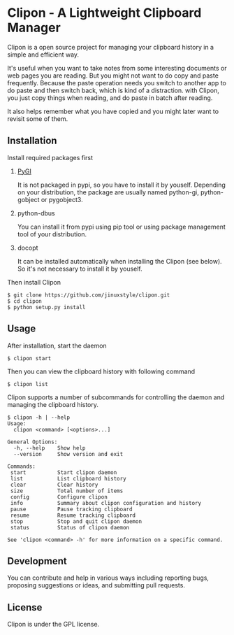 # Clipon - A Lightweight Clipboard Manager

Clipon is a open source project for managing your clipboard history
in a simple and efficient way.

It's useful when you want to take notes from some interesting documents
or web pages you are reading. But you might not want to do copy and paste
frequently. Because the paste operation needs you switch to another app
to do paste and then switch back, which is kind of a distraction. with
Clipon, you just copy things when reading, and do paste in batch after
reading.

It also helps remember what you have copied and you might later want to
revisit some of them.

## Installation

Install required packages first

1. [PyGI](https://wiki.gnome.org/PyGObject)

    It is not packaged in pypi, so you have to install it by youself.
    Depending on your distribution, the package are usually named python-gi,
    python-gobject or pygobject3.

2. python-dbus

    You can install it from pypi using pip tool or using package
    management tool of your distribution.

3. docopt

    It can be installed automatically when installing the Clipon (see
    below). So it's not necessary to install it by youself.

Then install Clipon


    $ git clone https://github.com/jinuxstyle/clipon.git
    $ cd clipon
    $ python setup.py install

## Usage

After installation, start the daemon

    $ clipon start

Then you can view the clipboard history with following command

    $ clipon list

Clipon supports a number of subcommands for controlling the daemon and
managing the clipboard history.

    $ clipon -h | --help
    Usage:
      clipon <command> [<options>...]

    General Options:
      -h, --help    Show help
      --version     Show version and exit

    Commands:
     start          Start clipon daemon
     list           List clipboard history
     clear          Clear history
     size           Total number of items
     config         Configure clipon
     info           Summary about clipon configuration and history
     pause          Pause tracking clipboard
     resume         Resume tracking clipboard
     stop           Stop and quit clipon daemon
     status         Status of clipon daemon

    See 'clipon <command> -h' for more information on a specific command.

## Development

You can contribute and help in various ways including reporting bugs,
proposing suggestions or ideas, and submitting pull requests.

## License

Clipon is under the GPL license.
